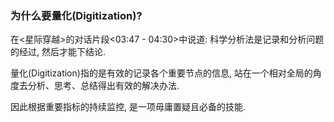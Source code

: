 ### 为什么要量化(Digitization)?
在<星际穿越>的对话片段<03:47 - 04:30>中说道: 科学分析法是记录和分析问题的经过, 然后才能下结论.  

量化(Digitization)指的是有效的记录各个重要节点的信息, 站在一个相对全局的角度去分析、思考、总结得出有效的解决办法.  

因此根据重要指标的持续监控, 是一项毋庸置疑且必备的技能.
